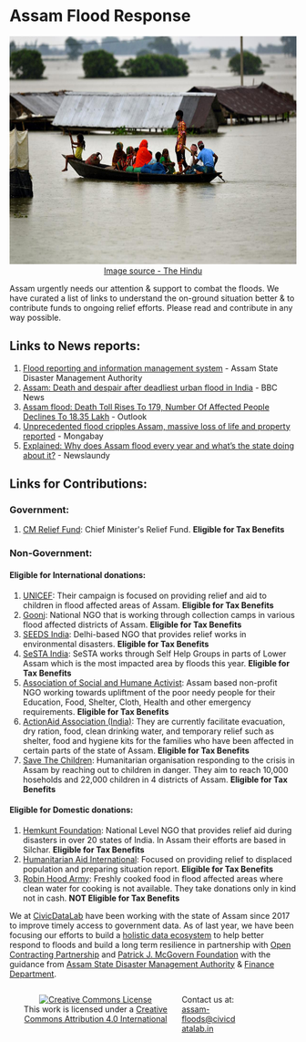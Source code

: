 # Assam Flood Response
<p align="center">
<img src="Assam_floods.JPG" width= "1000" height="400">
<a href="https://www.thehindu.com/news/national/other-states/assam-flood-situation-critical-ndrf-personnel-from-bhubaneswar-rushed-to-barak-valley/article65548969.ece"> Image source - The Hindu </a>
</p>

Assam urgently needs our attention & support to combat the floods. We have curated a list of links to understand the on-ground situation better & to contribute funds to ongoing relief efforts. Please read and contribute in any way possible.

## Links to News reports:

1. [Flood reporting and information management system](http://sdmassam.nic.in/reports.html) - Assam State Disaster Management Authority
2. [Assam: Death and despair after deadliest urban flood in India](https://www.bbc.com/news/av/world-asia-india-61996296) - BBC News
3. [Assam flood: Death Toll Rises To 179, Number Of Affected People Declines To 18.35 Lakh](https://www.outlookindia.com/national/assam-flood-death-toll-rises-to-179-number-of-affected-people-declines-to-1835-lakh-news-206567) - Outlook
4. [Unprecedented flood cripples Assam, massive loss of life and property reported](https://india.mongabay.com/2022/06/unprecedented-flood-cripples-assam-massive-loss-of-life-and-property-reported/) - Mongabay
5. [Explained: Why does Assam flood every year and what’s the state doing about it?](https://www.newslaundry.com/2022/06/27/explained-why-does-assam-flood-every-year-and-whats-the-state-doing-about-it) - Newslaundy

## Links for Contributions:
### Government:
1. [CM Relief Fund](https://cm.assam.gov.in/donate): Chief Minister's Relief Fund. **Eligible for Tax Benefits**
### Non-Government:
#### Eligible for International donations:
1. [UNICEF](https://help.unicef.org/in/assam-floods-2022-homepage): Their campaign is focused on providing relief and aid to children in flood affected areas of Assam.  **Eligible for Tax Benefits**
2. [Goonj](https://goonj.org/assam-floods/): National NGO that is working through collection camps in various flood affected districts of Assam.  **Eligible for Tax Benefits** 
3. [SEEDS India](https://www.seedsindia.org/assamfloodsresponse2022/): Delhi-based NGO that provides relief works in environmental disasters.  **Eligible for Tax Benefits**
4. [SeSTA India](https://milaap.org/fundraisers/support-flood-affected-communities): SeSTA works through Self Help Groups in parts of Lower Assam which is the most impacted area by floods this year.  **Eligible for Tax Benefits**
5. [Association of Social and Humane Activist](https://www.donatekart.com/ASHA/Help-Assam-Flood-Victims?gclid=EAIaIQobChMIu8bCjYnf-AIVBPuPCh1VsAj4EAEYASAAEgJ8B_D_BwE): Assam based non-profit NGO working towards upliftment of the poor needy people for their Education, Food, Shelter, Cloth, Health and other emergency requirements.  **Eligible for Tax Benefits**
6. [ActionAid Association (India)](https://www.actionaidindia.org/floods-in-the-north-east/): They are currently facilitate evacuation, dry ration, food, clean drinking water, and temporary relief such as shelter, food and hygiene kits for the families who have been affected in certain parts of the state of Assam. **Eligible for Tax Benefits**
7. [Save The Children](https://www.savethechildren.in/flood-in-assam-india-2022/): Humanitarian organisation responding to the crisis in Assam by reaching out to children in danger. They aim to reach 10,000 hoseholds and 22,000 children in 4 districts of Assam. **Eligible for Tax Benefits**


#### Eligible for Domestic donations:
1. [Hemkunt Foundation](https://hemkuntfoundation.com/donate-now/): National Level NGO that provides relief aid during disasters in over 20 states of India. In Assam their efforts are based in Silchar.  **Eligible for Tax Benefits**
2. [Humanitarian Aid International](https://hai-india.org/assam-flood-response-2022/): Focused on providing relief to displaced population and preparing situation report.  **Eligible for Tax Benefits**
3. [Robin Hood Army](https://robinhoodarmy.com): Freshly cooked food in flood affected areas where clean water for cooking is not available. They take donations only in kind not in cash.  **NOT Eligible for Tax Benefits**


We at [CivicDataLab](https://civicdatalab.in/) have been working with the state of Assam since 2017 to improve timely access to government data. As of last year, we have been focusing our efforts to build a [holistic data ecosystem](https://www.mcgovern.org/foundation-awards-4-5m-including-new-accelerator-grants-to-advance-data-driven-climate-solutions/) to help better respond to floods and build a long term resilience in partnership with [Open Contracting Partnership](https://www.open-contracting.org/) and [Patrick J. McGovern Foundation](https://www.mcgovern.org/) with the guidance from [Assam State Disaster Management Authority](http://sdmassam.nic.in/) & [Finance Department](https://finance.assam.gov.in/).


<footer>
<p style="float:left; width: 60%; text-align:center;">
<a rel="license" href="https://creativecommons.org/licenses/by/4.0/"><img alt="Creative Commons License" style="border-width:0" src="https://i.creativecommons.org/l/by/4.0/88x31.png" /></a><br />This work is licensed under a <a rel="license" href="https://creativecommons.org/licenses/by/4.0/">Creative Commons Attribution 4.0 International</a>
</p>
<p style="float:left; width: 20%;">
Contact us at:<a href= "assam-floods@civicdatalab.in"> assam-floods@civicdatalab.in</a>
  </p>
</footer>
